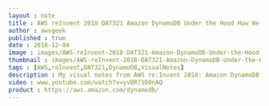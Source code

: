 ```yaml
---
layout : note
title : AWS reInvent 2018 DAT321 Amazon DynamoDB Under the Hood How We Built a Hyper Scale Database
author : awsgeek
published : true
date : 2018-12-04
image : images/AWS-reInvent-2018-DAT321-Amazon-DynamoDB-Under-the-Hood-How-We-Built-a-Hyper-Scale-Database_en.jpg
thumbnail : images/AWS-reInvent-2018-DAT321-Amazon-DynamoDB-Under-the-Hood-How-We-Built-a-Hyper-Scale-Database-thumbnail_en.jpg
tags : [AWS,reInvent,DAT321,DynamoDB,VisualNotes]
description : My visual notes from AWS re:Invent 2018: Amazon DynamoDB Under the Hood: How We Built a Hyper-Scale Database
video : www.youtube.com/watch?v=yvBR71D0nAQ
product : https://aws.amazon.com/dynamodb/
---
```


